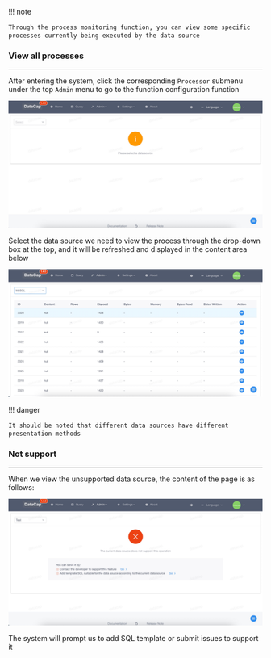 !!! note

    Through the process monitoring function, you can view some specific processes currently being executed by the data source

### View all processes

---

After entering the system, click the corresponding `Processor` submenu under the top `Admin` menu to go to the function configuration function

![img.png](img.png)

Select the data source we need to view the process through the drop-down box at the top, and it will be refreshed and displayed in the content area below

![img_1.png](img_1.png)

!!! danger

    It should be noted that different data sources have different presentation methods

### Not support

---

When we view the unsupported data source, the content of the page is as follows:

![img_2.png](img_2.png)

The system will prompt us to add SQL template or submit issues to support it
